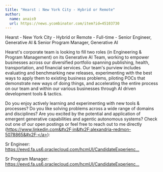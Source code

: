 ```yaml
---
title: "Hearst : New York City - Hybrid or Remote"
author:
  name: anais9
  url: https://news.ycombinator.com/item?id=45103730
---
```

Hearst - New York City - Hybrid or Remote - Full-time - Senior Engineer, Generative AI &amp; Senior Program Manager, Generative AI

Hearst&#x27;s corporate team is looking to fill two roles (in Engineering &amp; Program Management) on its Generative AI Team, working to empower businesses across our diversified portfolio spanning publishing, health, transportation, and financial services.  Our team&#x27;s purview includes evaluating and benchmarking new releases, experimenting with the best ways to apply them to existing business problems, piloting POCs that demonstrate new ways of doing things, and accelerating the entire process on our team and within our various businesses through AI driven development tools &amp; tactics.

Do you enjoy actively learning and experimenting with new tools &amp; processes?  Do you like solving problems across a wide range of domains and disciplines?  Are you excited by the potential and application of emergent generative capabilities and agentic autonomous systems?  Check out one of our open postings or feel free to reach out to me directly (<a href="https:&#x2F;&#x2F;www.linkedin.com&#x2F;in&#x2F;alexandria-redmon-5078865&#x2F;" rel="nofollow">https:&#x2F;&#x2F;www.linkedin.com&#x2F;in&#x2F;alexandria-redmon-5078865&#x2F;</a>):

Sr Engineer: <a href="https:&#x2F;&#x2F;eevd.fa.us6.oraclecloud.com&#x2F;hcmUI&#x2F;CandidateExperience&#x2F;en&#x2F;sites&#x2F;CX_7&#x2F;job&#x2F;2024392" rel="nofollow">https:&#x2F;&#x2F;eevd.fa.us6.oraclecloud.com&#x2F;hcmUI&#x2F;CandidateExperienc...</a>

Sr Program Manager: <a href="https:&#x2F;&#x2F;eevd.fa.us6.oraclecloud.com&#x2F;hcmUI&#x2F;CandidateExperience&#x2F;en&#x2F;sites&#x2F;CX_1&#x2F;job&#x2F;2024908&#x2F;?utm_medium=jobshare&amp;utm_source=External+Job+Share" rel="nofollow">https:&#x2F;&#x2F;eevd.fa.us6.oraclecloud.com&#x2F;hcmUI&#x2F;CandidateExperienc...</a>
<JobApplication />
